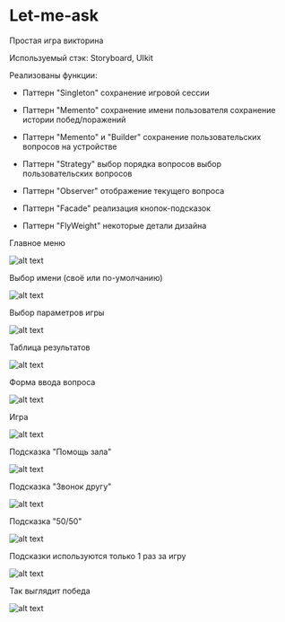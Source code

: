 # Let-me-ask

Простая игра викторина

Используемый стэк: 
Storyboard, 
UIkit

Реализованы функции:

- Паттерн "Singleton"
сохранение игровой сессии

- Паттерн "Memento"
сохранение имени пользователя
сохранение истории побед/поражений

- Паттерн "Memento" и "Builder"
сохранение пользовательских вопросов на устройстве

- Паттерн "Strategy"
выбор порядка вопросов
выбор пользовательских вопросов

- Паттерн "Observer"
отображение текущего вопроса

- Паттерн "Facade"
реализация кнопок-подсказок

- Паттерн "FlyWeight"
некоторые детали дизайна

Главное меню

![alt text](images/1.png)

Выбор имени (своё или по-умолчанию)

![alt text](images/2.png)

Выбор параметров игры

![alt text](images/3.png)

Таблица результатов

![alt text](images/4.png)

Форма ввода вопроса

![alt text](images/5.png)

Игра

![alt text](images/6.png)

Подсказка "Помощь зала"

![alt text](images/7.png)

Подсказка "Звонок другу"

![alt text](images/8.png)

Подсказка "50/50"

![alt text](images/9.png)

Подсказки используются только 1 раз за игру

![alt text](images/10.png)

Так выглядит победа

![alt text](images/11.png)
